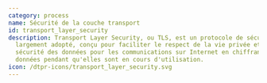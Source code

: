 ```yaml
---
category: process
name: Sécurité de la couche transport
id: transport_layer_security
description: Transport Layer Security, ou TLS, est un protocole de sécurité
  largement adopté, conçu pour faciliter le respect de la vie privée et la
  sécurité des données pour les communications sur Internet en chiffrant les
  données pendant qu'elles sont en cours d'utilisation.
icon: /dtpr-icons/transport_layer_security.svg
---
```

